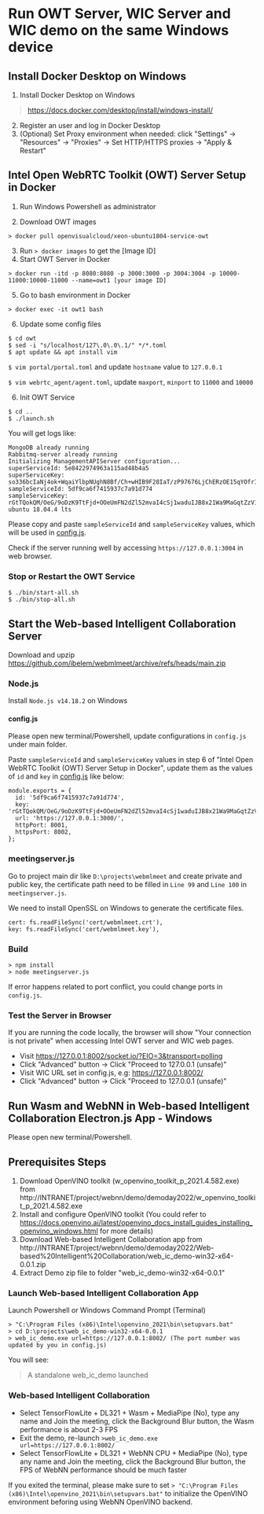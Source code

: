 # Run OWT Server, WIC Server and WIC demo on the same Windows device

## Install Docker Desktop on Windows

1. Install Docker Desktop on Windows
> https://docs.docker.com/desktop/install/windows-install/

2. Register an user and log in Docker Desktop
3. (Optional) Set Proxy environment when needed: click "Settings" -> "Resources" -> "Proxies" -> Set HTTP/HTTPS proxies -> "Apply & Restart"

## Intel Open WebRTC Toolkit (OWT) Server Setup in Docker

1. Run Windows Powershell as administrator

2. Download OWT images

`> docker pull openvisualcloud/xeon-ubuntu1804-service-owt`

3. Run `> docker images` to get the [Image ID]
4. Start OWT Server in Docker 
   
`> docker run -itd -p 8080:8080 -p 3000:3000 -p 3004:3004 -p 10000-11000:10000-11000 --name=owt1 [your image ID]`

5. Go to bash environment in Docker

`> docker exec -it owt1 bash`

6. Update some config files

```
$ cd owt
$ sed -i "s/localhost/127\.0\.0\.1/" */*.toml
$ apt update && apt install vim
```

`$ vim portal/portal.toml` and update `hostname` value to `127.0.0.1`

`$ vim webrtc_agent/agent.toml`, update `maxport`, `minport` to `11000` and `10000`

6. Init OWT Service 

```
$ cd ..
$ ./launch.sh
```

You will get logs like:

```
MongoDB already running
Rabbitmq-server already running
Initializing ManagementAPIServer configuration...
superServiceId: 5e8422974963a115ad48b4a5
superServiceKey: so336bcIaNj4ok+WqaiYlbpNUghN8Bf/Ch+wHIB9F28IaT/zP97676LjChERzOE15qYOfrICVkffVDRbE/XqIYfdMTJKZOPuy5dWlHeIG3wGefbWoFntMecd8XrFSU9rZWUb/x6g+lnlctfYKgOK8V1QKuPS1Uk/6mzmkGwAet8=
sampleServiceId: 5df9ca6f7415937c7a91d774
sampleServiceKey: rGtTQokQM/OeG/9oDzK9TtFjd+OOeUmFN2dZl52mvaI4cSj1waduIJB8x21Wa9MaGqtZzV1KTWBvr7heBIgSjQjQyeBWI0RFzCTSyhFtd9jmZ994xE50Gkmb2zxkQYALef8oj8do3gT/cWfOfgq1zPooCkRtbMK1xm44Avduyj4=
ubuntu 18.04.4 lts
```
Please copy and paste `sampleServiceId` and `sampleServiceKey` values, which will be used in [config.js](../config.js).

Check if the server running well by accessing `https://127.0.0.1:3004` in web browser.


### Stop or Restart the OWT Service
   
```
$ ./bin/start-all.sh
$ ./bin/stop-all.sh
```

## Start the Web-based Intelligent Collaboration Server

Download and upzip https://github.com/ibelem/webmlmeet/archive/refs/heads/main.zip

### Node.js

Install `Node.js v14.18.2` on Windows

#### config.js

Please open new terminal/Powershell, update configurations in `config.js` under main folder.

Paste `sampleServiceId` and `sampleServiceKey` values in step 6 of "Intel Open WebRTC Toolkit (OWT) Server Setup in Docker", update them as the values of `id` and `key` in [config.js](../config.js) like below:

```
module.exports = {
  id: '5df9ca6f7415937c7a91d774',
  key: 'rGtTQokQM/OeG/9oDzK9TtFjd+OOeUmFN2dZl52mvaI4cSj1waduIJB8x21Wa9MaGqtZzV1KTWBvr7heBIgSjQjQyeBWI0RFzCTSyhFtd9jmZ994xE50Gkmb2zxkQYALef8oj8do3gT/cWfOfgq1zPooCkRtbMK1xm44Avduyj4=',
  url: 'https://127.0.0.1:3000/',
  httpPort: 8001,
  httpsPort: 8002,
};
```

### meetingserver.js

Go to project main dir like `D:\projects\webmlmeet` and create private and public key, the certificate path need to be filled in `Line 99` and `Line 100` in `meetingserver.js`.

We need to install OpenSSL on Windows to generate the certificate files.

```
cert: fs.readFileSync('cert/webmlmeet.crt'),
key: fs.readFileSync('cert/webmlmeet.key'),
```

### Build

```
> npm install
> node meetingserver.js 
```

If error happens related to port conflict, you could change ports in `config.js`.


### Test the Server in Browser

If you are running the code locally, the browser will show "Your connection is not private" when accessing Intel OWT server and WIC web pages.

- Visit https://127.0.0.1:8002/socket.io/?EIO=3&transport=polling
- Click "Advanced" button -> Click "Proceed to 127.0.0.1 (unsafe)"
- Visit WIC URL set in config.js, e.g: https://127.0.0.1:8002/
- Click "Advanced" button -> Click "Proceed to 127.0.0.1 (unsafe)"

## Run Wasm and WebNN in Web-based Intelligent Collaboration Electron.js App - Windows

Please open new terminal/Powershell.

## Prerequisites Steps

1. Download OpenVINO toolkit (w_openvino_toolkit_p_2021.4.582.exe) from http://INTRANET/project/webnn/demo/demoday2022/w_openvino_toolkit_p_2021.4.582.exe
2. Install and configure OpenVINO toolkit (You could refer to https://docs.openvino.ai/latest/openvino_docs_install_guides_installing_openvino_windows.html for more details)
3. Download Web-based Intelligent Collaboration app from http://INTRANET/project/webnn/demo/demoday2022/Web-based%20Intelligent%20Collaboration/web_ic_demo-win32-x64-0.0.1.zip
3. Extract Demo zip file to folder "web_ic_demo-win32-x64-0.0.1"

### Launch Web-based Intelligent Collaboration App

Launch Powershell or Windows Command Prompt (Terminal)

```
> "C:\Program Files (x86)\Intel\openvino_2021\bin\setupvars.bat"
> cd D:\projects\web_ic_demo-win32-x64-0.0.1 
> web_ic_demo.exe url=https://127.0.0.1:8002/ (The port number was updated by you in config.js)
```

You will see:

> A standalone web_ic_demo launched

### Web-based Intelligent Collaboration

- Select TensorFlowLite + DL321 + Wasm + MediaPipe (No), type any name and Join the meeting, click the Background Blur button, the Wasm performance is about 2-3 FPS
- Exit the demo, re-launch `>web_ic_demo.exe url=https://127.0.0.1:8002/`
- Select TensorFlowLite + DL321 + WebNN CPU + MediaPipe (No), type any name and Join the meeting, click the Background Blur button, the FPS of WebNN performance should be much faster

If you exited the terminal, please make sure to set `> "C:\Program Files (x86)\Intel\openvino_2021\bin\setupvars.bat"` to initialize the OpenVINO environment beforing using WebNN OpenVINO backend.